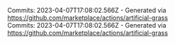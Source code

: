 Commits: 2023-04-07T17:08:02.566Z - Generated via https://github.com/marketplace/actions/artificial-grass
<br>
Commits: 2023-04-07T17:08:02.566Z - Generated via https://github.com/marketplace/actions/artificial-grass
<br>
